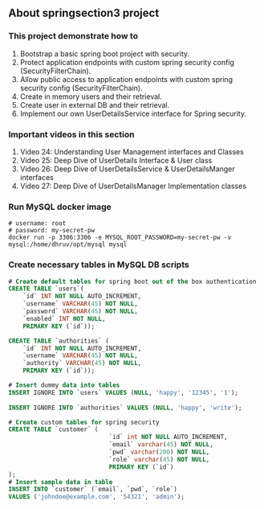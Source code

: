 ## About springsection3 project
### This project demonstrate how to
1. Bootstrap a basic spring boot project with security.
2. Protect application endpoints with custom spring security config (SecurityFilterChain).
3. Allow public access to application endpoints with custom spring security config (SecurityFilterChain).
4. Create in memory users and their retrieval.
5. Create user in external DB and their retrieval.
6. Implement our own UserDetailsService interface for Spring security.


### Important videos in this section
1. Video 24: Understanding User Management interfaces and Classes
2. Video 25: Deep Dive of UserDetails Interface & User class
3. Video 26: Deep Dive of UserDetailsService & UserDetailsManger interfaces
4. Video 27: Deep Dive of UserDetailsManager Implementation classes

### Run MySQL docker image
```shell
# username: root
# password: my-secret-pw
docker run -p 3306:3306 -e MYSQL_ROOT_PASSWORD=my-secret-pw -v mysql:/home/dhruv/opt/mysql mysql
```

### Create necessary tables in MySQL DB scripts
```sql
# Create default tables for spring boot out of the box authentication
CREATE TABLE `users`(
    `id` INT NOT NULL AUTO_INCREMENT,
    `username` VARCHAR(45) NOT NULL,
    `password` VARCHAR(45) NOT NULL,
    `enabled` INT NOT NULL,
    PRIMARY KEY (`id`));

CREATE TABLE `authorities` (
    `id` INT NOT NULL AUTO_INCREMENT,
    `username` VARCHAR(45) NOT NULL,
    `authority` VARCHAR(45) NOT NULL,
    PRIMARY KEY (`id`));

# Insert dummy data into tables
INSERT IGNORE INTO `users` VALUES (NULL, 'happy', '12345', '1');
    
INSERT IGNORE INTO `authorities` VALUES (NULL, 'happy', 'write');

# Create custom tables for spring security
CREATE TABLE `customer` (
                            `id` int NOT NULL AUTO_INCREMENT,
                            `email` varchar(45) NOT NULL,
                            `pwd` varchar(200) NOT NULL,
                            `role` varchar(45) NOT NULL,
                            PRIMARY KEY (`id`)
);
# Insert sample data in table
INSERT INTO `customer` (`email`, `pwd`, `role`)
VALUES ('johndoe@example.com', '54321', 'admin');
```